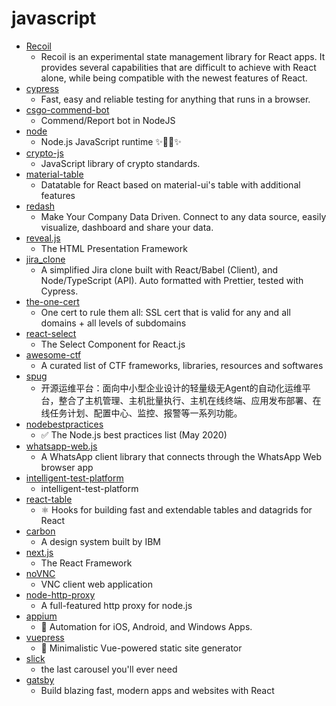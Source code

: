 # javascript
- [Recoil](https://github.com/facebookexperimental/Recoil)
  - Recoil is an experimental state management library for React apps. It provides several capabilities that are difficult to achieve with React alone, while being compatible with the newest features of React.
- [cypress](https://github.com/cypress-io/cypress)
  - Fast, easy and reliable testing for anything that runs in a browser.
- [csgo-commend-bot](https://github.com/BeepIsla/csgo-commend-bot)
  - Commend/Report bot in NodeJS
- [node](https://github.com/nodejs/node)
  - Node.js JavaScript runtime ✨🐢🚀✨
- [crypto-js](https://github.com/brix/crypto-js)
  - JavaScript library of crypto standards.
- [material-table](https://github.com/mbrn/material-table)
  - Datatable for React based on material-ui's table with additional features
- [redash](https://github.com/getredash/redash)
  - Make Your Company Data Driven. Connect to any data source, easily visualize, dashboard and share your data.
- [reveal.js](https://github.com/hakimel/reveal.js)
  - The HTML Presentation Framework
- [jira_clone](https://github.com/oldboyxx/jira_clone)
  - A simplified Jira clone built with React/Babel (Client), and Node/TypeScript (API). Auto formatted with Prettier, tested with Cypress.
- [the-one-cert](https://github.com/flotwig/the-one-cert)
  - One cert to rule them all: SSL cert that is valid for any and all domains + all levels of subdomains
- [react-select](https://github.com/JedWatson/react-select)
  - The Select Component for React.js
- [awesome-ctf](https://github.com/apsdehal/awesome-ctf)
  - A curated list of CTF frameworks, libraries, resources and softwares
- [spug](https://github.com/openspug/spug)
  - 开源运维平台：面向中小型企业设计的轻量级无Agent的自动化运维平台，整合了主机管理、主机批量执行、主机在线终端、应用发布部署、在线任务计划、配置中心、监控、报警等一系列功能。
- [nodebestpractices](https://github.com/goldbergyoni/nodebestpractices)
  - ✅ The Node.js best practices list (May 2020)
- [whatsapp-web.js](https://github.com/pedroslopez/whatsapp-web.js)
  - A WhatsApp client library that connects through the WhatsApp Web browser app
- [intelligent-test-platform](https://github.com/alibaba/intelligent-test-platform)
  - intelligent-test-platform
- [react-table](https://github.com/tannerlinsley/react-table)
  - ⚛️ Hooks for building fast and extendable tables and datagrids for React
- [carbon](https://github.com/carbon-design-system/carbon)
  - A design system built by IBM
- [next.js](https://github.com/zeit/next.js)
  - The React Framework
- [noVNC](https://github.com/novnc/noVNC)
  - VNC client web application
- [node-http-proxy](https://github.com/http-party/node-http-proxy)
  - A full-featured http proxy for node.js
- [appium](https://github.com/appium/appium)
  - 📱 Automation for iOS, Android, and Windows Apps.
- [vuepress](https://github.com/vuejs/vuepress)
  - 📝 Minimalistic Vue-powered static site generator
- [slick](https://github.com/kenwheeler/slick)
  - the last carousel you'll ever need
- [gatsby](https://github.com/gatsbyjs/gatsby)
  - Build blazing fast, modern apps and websites with React
